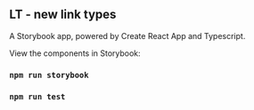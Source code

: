 
## LT - new link types

A Storybook app, powered by Create React App and Typescript.

View the components in Storybook:

### `npm run storybook`

### `npm run test`